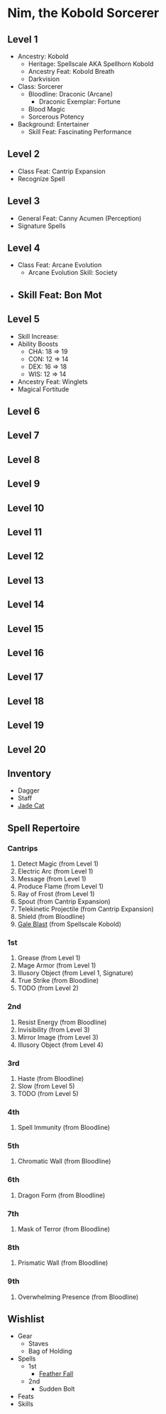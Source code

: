 # Nim, the Kobold Sorcerer

## Level 1

- Ancestry: Kobold
   - Heritage: Spellscale AKA Spellhorn Kobold
   - Ancestry Feat: Kobold Breath
   - Darkvision
- Class: Sorcerer
   - Bloodline: Draconic (Arcane)
      - Draconic Exemplar: Fortune
   - Blood Magic
   - Sorcerous Potency
- Background: Entertainer
   - Skill Feat: Fascinating Performance

## Level 2

- Class Feat: Cantrip Expansion
- Recognize Spell

## Level 3

- General Feat: Canny Acumen (Perception)
- Signature Spells

## Level 4

- Class Feat: Arcane Evolution
   - Arcane Evolution Skill: Society
- Skill Feat: Bon Mot
   - 

## Level 5

- Skill Increase: 
- Ability Boosts
   - CHA: 18 => 19
   - CON: 12 => 14
   - DEX: 16 => 18
   - WIS: 12 => 14
- Ancestry Feat: Winglets
- Magical Fortitude

## Level 6

## Level 7

## Level 8

## Level 9

## Level 10

## Level 11

## Level 12

## Level 13

## Level 14

## Level 15

## Level 16

## Level 17

## Level 18

## Level 19

## Level 20

## Inventory

- Dagger
- Staff
- [Jade Cat](https://2e.aonprd.com/Equipment.aspx?ID=223)

## Spell Repertoire

###  Cantrips
  
1. Detect Magic (from Level 1)
1. Electric Arc (from Level 1)
1. Message (from Level 1)
1. Produce Flame (from Level 1)
1. Ray of Frost (from Level 1)
1. Spout (from Cantrip Expansion)
1. Telekinetic Projectile (from Cantrip Expansion)
1. Shield (from Bloodline)
1. [Gale Blast](https://2e.aonprd.com/Spells.aspx?ID=917) (from Spellscale Kobold)

### 1st
  
1. Grease (from Level 1)
1. Mage Armor (from Level 1)
1. Illusory Object (from Level 1, Signature)
1. True Strike (from Bloodline)
1. TODO (from Level 2)

### 2nd

1. Resist Energy (from Bloodline)
1. Invisibility (from Level 3)
1. Mirror Image (from Level 3)
1. Illusory Object (from Level 4)

### 3rd

1. Haste (from Bloodline)
1. Slow (from Level 5)
1. TODO (from Level 5)

### 4th

1. Spell Immunity (from Bloodline)

### 5th

1. Chromatic Wall (from Bloodline)

### 6th

1. Dragon Form (from Bloodline)

### 7th

1. Mask of Terror (from Bloodline)

### 8th

1. Prismatic Wall (from Bloodline)

### 9th

1. Overwhelming Presence (from Bloodline)

## Wishlist

- Gear
  - Staves
  - Bag of Holding
- Spells
  - 1st
    - [Feather Fall](https://2e.aonprd.com/Spells.aspx?ID=111)
  - 2nd
    - Sudden Bolt
- Feats
- Skills
